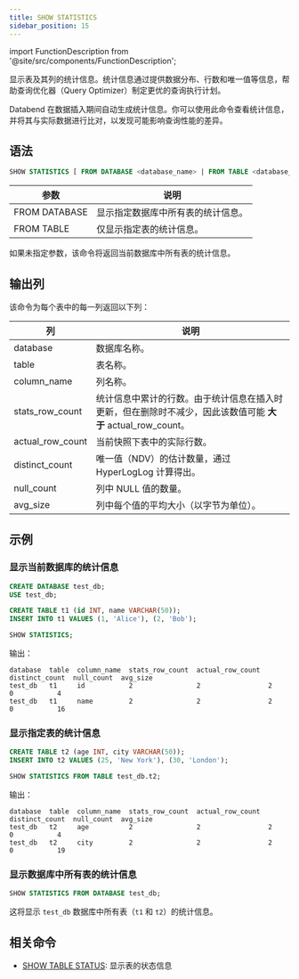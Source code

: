 ```yaml
---
title: SHOW STATISTICS
sidebar_position: 15
---
```

import FunctionDescription from '@site/src/components/FunctionDescription';

<FunctionDescription description="引入或更新于：v1.2.802"/>

显示表及其列的统计信息。统计信息通过提供数据分布、行数和唯一值等信息，帮助查询优化器（Query Optimizer）制定更优的查询执行计划。

Databend 在数据插入期间自动生成统计信息。你可以使用此命令查看统计信息，并将其与实际数据进行比对，以发现可能影响查询性能的差异。

## 语法

```sql
SHOW STATISTICS [ FROM DATABASE <database_name> | FROM TABLE <database_name>.<table_name> ]
```

| 参数 | 说明                                                                                                                 |
|-----------|-----------------------------------------------------------------------------------------------------------------------------|
| FROM DATABASE | 显示指定数据库中所有表的统计信息。                                |
| FROM TABLE | 仅显示指定表的统计信息。                                |

如果未指定参数，该命令将返回当前数据库中所有表的统计信息。

## 输出列

该命令为每个表中的每一列返回以下列：

| 列 | 说明                                                                                                                 |
|--------|-----------------------------------------------------------------------------------------------------------------------------|
| database | 数据库名称。                                |
| table | 表名称。                                |
| column_name | 列名称。                                |
| stats_row_count | 统计信息中累计的行数。由于统计信息在插入时更新，但在删除时不减少，因此该数值可能 **大于** actual_row_count。 |
| actual_row_count | 当前快照下表中的实际行数。 |
| distinct_count | 唯一值（NDV）的估计数量，通过 HyperLogLog 计算得出。 |
| null_count | 列中 NULL 值的数量。 |
| avg_size | 列中每个值的平均大小（以字节为单位）。 |

## 示例

### 显示当前数据库的统计信息

```sql
CREATE DATABASE test_db;
USE test_db;

CREATE TABLE t1 (id INT, name VARCHAR(50));
INSERT INTO t1 VALUES (1, 'Alice'), (2, 'Bob');

SHOW STATISTICS;
```

输出：
```
database  table  column_name  stats_row_count  actual_row_count  distinct_count  null_count  avg_size
test_db   t1     id           2                2                 2               0           4
test_db   t1     name         2                2                 2               0           16
```

### 显示指定表的统计信息

```sql
CREATE TABLE t2 (age INT, city VARCHAR(50));
INSERT INTO t2 VALUES (25, 'New York'), (30, 'London');

SHOW STATISTICS FROM TABLE test_db.t2;
```

输出：
```
database  table  column_name  stats_row_count  actual_row_count  distinct_count  null_count  avg_size
test_db   t2     age          2                2                 2               0           4
test_db   t2     city         2                2                 2               0           19
```

### 显示数据库中所有表的统计信息

```sql
SHOW STATISTICS FROM DATABASE test_db;
```

这将显示 `test_db` 数据库中所有表（`t1` 和 `t2`）的统计信息。

## 相关命令

- [SHOW TABLE STATUS](show-table-status.md): 显示表的状态信息